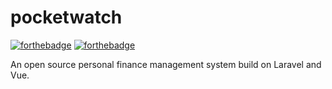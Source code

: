 # pocketwatch
[![forthebadge](https://forthebadge.com/images/badges/made-with-vue.svg)](http://greymore.tech)
[![forthebadge](https://forthebadge.com/images/badges/you-didnt-ask-for-this.svg)](http://greymore.tech)

An open source personal finance management system build on Laravel and Vue.
